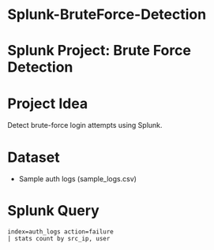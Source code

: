 # Splunk-BruteForce-Detection

# Splunk Project: Brute Force Detection

# Project Idea
Detect brute-force login attempts using Splunk.

# Dataset
- Sample auth logs (sample_logs.csv)

# Splunk Query
```spl
index=auth_logs action=failure 
| stats count by src_ip, user 

